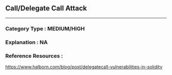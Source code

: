 ##   Call/Delegate Call Attack   




   



---

### **Category Type** : MEDIUM/HIGH


### **Explanation** : NA




### **Reference Resources** : 
  https://www.halborn.com/blog/post/delegatecall-vulnerabilities-in-solidity
